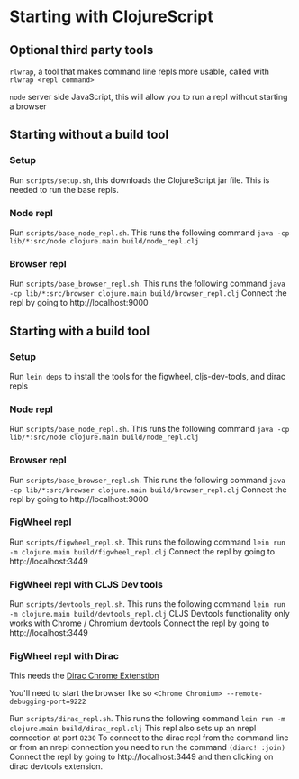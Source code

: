 # Starting with ClojureScript

## Optional third party tools

`rlwrap`, a tool that makes command line repls more usable, called with `rlwrap <repl command>`

`node` server side JavaScript, this will allow you to run a repl without starting a browser

## Starting without a build tool

### Setup

Run `scripts/setup.sh`, this downloads the ClojureScript jar file. This is needed to run the base repls.

### Node repl

Run `scripts/base_node_repl.sh`. This runs the following command `java -cp lib/*:src/node clojure.main build/node_repl.clj`

### Browser repl

Run `scripts/base_browser_repl.sh`. This runs the following command  `java -cp lib/*:src/browser clojure.main build/browser_repl.clj`
Connect the repl by going to http://localhost:9000

## Starting with a build tool

### Setup

Run `lein deps` to install the tools for the figwheel, cljs-dev-tools, and dirac repls

### Node repl

Run `scripts/base_node_repl.sh`. This runs the following command `java -cp lib/*:src/node clojure.main build/node_repl.clj`

### Browser repl

Run `scripts/base_browser_repl.sh`. This runs the following command  `java -cp lib/*:src/browser clojure.main build/browser_repl.clj`
Connect the repl by going to http://localhost:9000

### FigWheel repl

Run `scripts/figwheel_repl.sh`. This runs the following command `lein run -m clojure.main build/figwheel_repl.clj`
Connect the repl by going to http://localhost:3449

### FigWheel repl with CLJS Dev tools

Run `scripts/devtools_repl.sh`. This runs the following command `lein run -m clojure.main build/devtools_repl.clj`
CLJS Devtools functionality only works with Chrome / Chromium devtools
Connect the repl by going to http://localhost:3449

### FigWheel repl with Dirac

This needs the [Dirac Chrome Extenstion](https://chrome.google.com/webstore/detail/dirac-devtools/kbkdngfljkchidcjpnfcgcokkbhlkog://chrome.google.com/webstore/detail/dirac-devtools/kbkdngfljkchidcjpnfcgcokkbhlkogi)

You'll need to start the browser like so `<Chrome Chromium> --remote-debugging-port=9222`

Run `scripts/dirac_repl.sh`. This runs the following command `lein run -m clojure.main build/dirac_repl.clj`
This repl also sets up an nrepl connection at port `8230`
To connect to the dirac repl from the command line or from an nrepl connection you need to run the command `(diarc! :join)`
Connect the repl by going to http://localhost:3449 and then clicking on dirac devtools extension.
